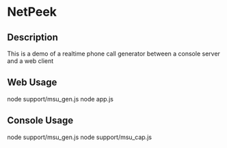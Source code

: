 NetPeek
=======

Description
-----------

This is a demo of a realtime phone call generator between a console
server and a web client

Web Usage
---------

node support/msu_gen.js
node app.js

Console Usage
------------

node support/msu_gen.js
node support/msu_cap.js
